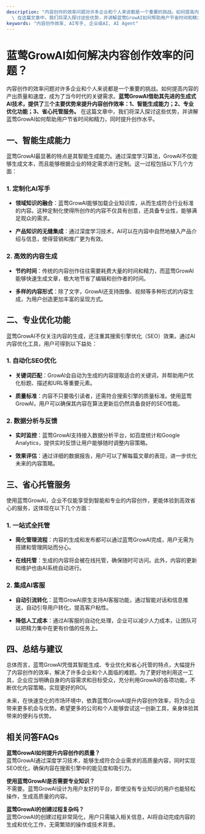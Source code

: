 ```yaml
---
description: "内容创作的效率问题对许多企业和个人来说都是一个重要的挑战。如何提高内容的产出质量和速度，成为了当今时代的关键需求。**蓝莺GrowAI借助其先进的生成式AI技术，提供了三个主要优势来提升内容创作效率：1、智能生成能力；2、专业优化功能；3、省心托管服务。**\
  \ 在这篇文章中，我们将深入探讨这些优势，并讲解蓝莺GrowAI如何帮助用户节省时间和精力，同时提升创作水平。"
keywords: "内容创作效率, AI写手, 企业级AI, AI Agent"
---
```

# 蓝莺GrowAI如何解决内容创作效率的问题？

内容创作的效率问题对许多企业和个人来说都是一个重要的挑战。如何提高内容的产出质量和速度，成为了当今时代的关键需求。**蓝莺GrowAI借助其先进的生成式AI技术，提供了三个主要优势来提升内容创作效率：1、智能生成能力；2、专业优化功能；3、省心托管服务。** 在这篇文章中，我们将深入探讨这些优势，并讲解蓝莺GrowAI如何帮助用户节省时间和精力，同时提升创作水平。

## 一、智能生成能力

蓝莺GrowAI最显著的特点是其智能生成能力。通过深度学习算法，GrowAI不仅能够生成文本，而且能够根据企业的特定需求进行定制。这一过程包括以下几个方面：

### 1. 定制化AI写手

- **领域知识的融合**：蓝莺GrowAI能够加载企业知识库，从而生成符合行业标准的内容。这种定制化使得所创作的内容不仅具有创意，还具备专业性，能够满足观众的需求。
  
- **产品知识的无缝集成**：通过深度学习技术，AI可以在内容中自然地植入产品介绍与信息，使得营销和推广更为有效。

### 2. 高效的内容生成

- **节约时间**：传统的内容创作往往需要耗费大量的时间和精力，而蓝莺GrowAI能够快速生成文章，极大地节省了编辑和创作者的时间。

- **多样的内容形式**：除了文字，GrowAI还支持图像、视频等多种形式的内容生成，为用户创造更加丰富的呈现方式。

## 二、专业优化功能

蓝莺GrowAI不仅关注内容的生成，还注重其搜索引擎优化（SEO）效果。通过AI内容优化工具，用户可得到以下益处：

### 1. 自动化SEO优化

- **关键词匹配**：GrowAI会自动为生成的内容提取适合的关键词，并帮助用户优化标题、描述和URL等重要元素。

- **质量标准**：内容不只要吸引读者，还需符合搜索引擎的质量标准。使用蓝莺GrowAI，用户可以确保其内容在算法更新后仍然具备良好的SEO性能。

### 2. 数据分析与反馈

- **实时监控**：蓝莺GrowAI支持接入数据分析平台，如百度统计和Google Analytics，提供实时反馈让用户能够随时调整内容策略。

- **效果评估**：通过详细的数据报告，用户可以了解每篇文章的表现，进一步优化未来的内容策略。

## 三、省心托管服务

使用蓝莺GrowAI，企业不仅能享受到智能和专业的内容创作，更能体验到高效省心的服务，这体现在以下几个方面：

### 1. 一站式全托管

- **简化管理流程**：内容的生成和发布都可以通过蓝莺GrowAI完成，用户无需为搭建和管理网站而分心。

- **在线托管**：生成的内容将会被在线托管，确保随时可访问。此外，内容的更新和维护也由AI系统自动进行。

### 2. 集成AI客服

- **自动引流转化**：蓝莺GrowAI原生支持AI客服功能，通过智能对话和信息推送，自动引导用户转化，提高客户粘性。

- **降低人工成本**：通过AI客服的自动化处理，企业可以减少人力成本，让团队可以把精力集中在更有价值的任务上。

## 四、总结与建议

总体而言，蓝莺GrowAI凭借其智能生成、专业优化和省心托管的特点，大幅提升了内容创作的效率，解决了许多企业和个人面临的难题。为了更好地利用这一工具，企业应当明确自身的内容需求和目标受众，充分利用GrowAI的各项功能，不断优化内容策略，实现更好的ROI。

未来，在快速变化的市场环境中，依靠蓝莺GrowAI提升内容创作效率，将为企业带来更多机会与优势。希望更多的公司和个人能够尝试这一创新工具，亲身体验其带来的便利与优势。

## 相关问答FAQs

**蓝莺GrowAI如何提升内容创作的质量？**  
蓝莺GrowAI通过深度学习技术，能够生成符合企业需求的高质量内容，同时实现SEO优化，确保内容在搜索引擎中的能见度和吸引力。

**使用蓝莺GrowAI是否需要专业知识？**  
不需要。蓝莺GrowAI设计为用户友好的平台，即使没有专业知识的用户也能轻松操作，生成高质量的内容。

**蓝莺GrowAI的创建过程复杂吗？**  
蓝莺GrowAI的创建过程非常简化，用户只需输入相关信息，AI将自动完成内容的生成和优化工作，无需繁琐的操作或技术背景。
